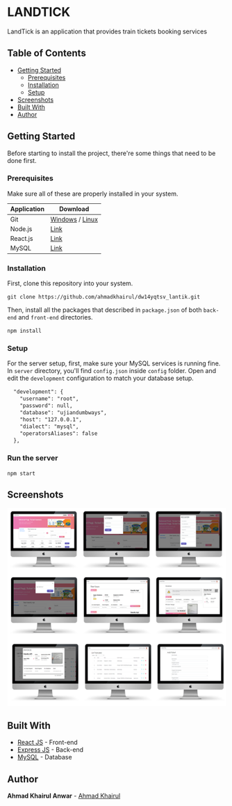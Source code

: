 # LANDTICK

LandTick is an application that provides train tickets booking services

## Table of Contents

- [Getting Started](#getting-started)
  - [Prerequisites](#prerequisites)
  - [Installation](#installation)
  - [Setup](#Setup)
- [Screenshots](#screenshots)
- [Built With](#built-with)
- [Author](#author)

## Getting Started

Before starting to install the project, there're some things that need to be done first.

### Prerequisites

Make sure all of these are properly installed in your system.

| Application | Download                                                                            |
| ----------- | ----------------------------------------------------------------------------------- |
| Git         | [Windows](https://gitforwindows.org/) / [Linux](https://git-scm.com/download/linux) |
| Node.js     | [Link](https://nodejs.org/en/download/)                                             |
| React.js    | [Link](https://reactjs.org)                                                         |
| MySQL       | [Link](https://www.mysql.com/downloads/)                                            |

### Installation

First, clone this repository into your system.

```
git clone https://github.com/ahmadkhairul/dw14yqtsv_lantik.git
```

Then, install all the packages that described in `package.json` of both `back-end` and `front-end` directories.

```
npm install
```

### Setup

For the server setup, first, make sure your MySQL services is running fine. In `server` directory, you'll find `config.json` inside `config` folder. Open and edit the `development` configuration to match your database setup.

```
  "development": {
    "username": "root",
    "password": null,
    "database": "ujiandumbways",
    "host": "127.0.0.1",
    "dialect": "mysql",
    "operatorsAliases": false
  },
```

### Run the server

```
npm start
```

## Screenshots

<img src="screenshots/screenshots.png" />

## Built With

- [React JS](https://reactjs.org/) - Front-end
- [Express JS](https://expressjs.com) - Back-end
- [MySQL](https://www.mysql.com) - Database

## Author

**Ahmad Khairul Anwar** - [Ahmad Khairul](https://github.com/ahmadkhairul)
